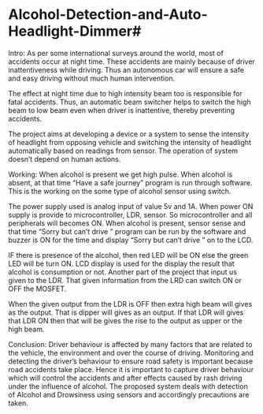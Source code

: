 # Alcohol-Detection-and-Auto-Headlight-Dimmer#
Intro:
As per some international surveys around the world, most of accidents occur at night time. 
These accidents are mainly because of driver inattentiveness while driving. 
Thus an autonomous car will ensure a safe and easy driving without much human intervention.

The effect at night time due to high intensity beam too is responsible for fatal accidents.
Thus, an automatic beam switcher helps to switch the high beam to low beam even when driver is inattentive, thereby preventing accidents. 

The project aims at developing a device or a system to sense the intensity of headlight
from opposing vehicle and switching the intensity of headlight automatically based on readings from sensor.
The operation of system doesn’t depend on human actions.


Working:
When alcohol is present we get high pulse.
When alcohol is absent, at that time “Have a safe journey” program is run through software.
This is the working on the some type of alcohol sensor using switch.

The power supply used is analog input of value 5v and 1A.
When power ON supply is provide to microcontroller, LDR, sensor. So microcontroller and all peripherals will becomes ON.
When alcohol is present, sensor sense and that time “Sorry but can’t drive ” program can be run by the software and
buzzer is ON for the time and display “Sorry but can’t drive ” on to the LCD.

IF there is presence of the alcohol, then red LED will be ON else the green LED will be turn ON.
LCD display is used for the display the result that alcohol is consumption or not.
Another part of the project that input us given to the LDR. 
That given information from the LRD can switch ON or OFF the MOSFET.

When the given output from the LDR is OFF then extra high beam will gives as the output. That is dipper will gives as an output.
If that LDR will gives that LDR ON then that will be gives the rise to the output as upper or the high beam.

Conclusion:
Driver behaviour is affected by many factors that are related to the vehicle, the environment and over the course of driving.
Monitoring and detecting the driver’s behaviour to ensure road safety is important because road accidents take place. 
Hence it is important to capture driver behaviour which will control the accidents and after effects caused by rash driving under the influence of alcohol. 
The proposed system deals with detection of Alcohol and Drowsiness using sensors and accordingly precautions are taken.


